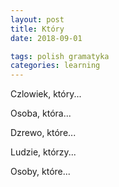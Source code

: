 ```yaml
---
layout: post
title: Który
date: 2018-09-01

tags: polish gramatyka
categories: learning
---
```

Czlowiek, który...

Osoba, która...

Dzrewo, które...

Ludzie, którzy...

Osoby, które...
